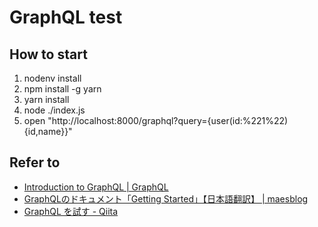 # GraphQL test

## How to start

1. nodenv install
2. npm install -g yarn
3. yarn install
4. node ./index.js
5. open "http://localhost:8000/graphql?query={user(id:%221%22){id,name}}"

## Refer to

* [Introduction to GraphQL | GraphQL](http://graphql.org/learn/)
* [GraphQLのドキュメント「Getting Started」【日本語翻訳】 | maesblog](http://mae.chab.in/archives/2921)
* [GraphQL を試す - Qiita](http://qiita.com/yasuhiro-okada-aktsk/items/2e4d3878ed0c62688913)

